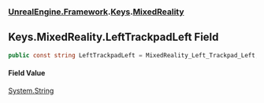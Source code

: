 ### [UnrealEngine.Framework](UnrealEngine_Framework.md 'UnrealEngine.Framework').[Keys](Keys.md 'UnrealEngine.Framework.Keys').[MixedReality](Keys_MixedReality.md 'UnrealEngine.Framework.Keys.MixedReality')
## Keys.MixedReality.LeftTrackpadLeft Field
```csharp
public const string LeftTrackpadLeft = MixedReality_Left_Trackpad_Left;
```
#### Field Value
[System.String](https://docs.microsoft.com/en-us/dotnet/api/System.String 'System.String')
